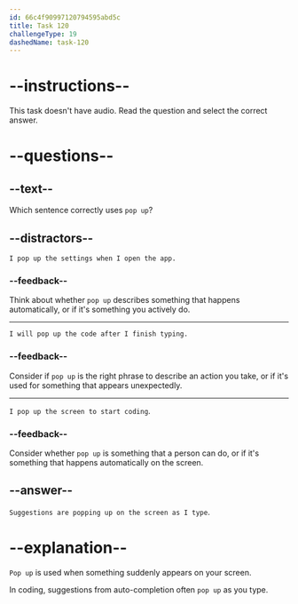 ```yaml
---
id: 66c4f90997120794595abd5c
title: Task 120
challengeType: 19
dashedName: task-120
---
```


# --instructions--

This task doesn't have audio. Read the question and select the correct answer.

# --questions--

## --text--

Which sentence correctly uses `pop up`?

## --distractors--

`I pop up the settings when I open the app.`

### --feedback--

Think about whether `pop up` describes something that happens automatically, or if it's something you actively do.

---

`I will pop up the code after I finish typing.`

### --feedback--

Consider if `pop up` is the right phrase to describe an action you take, or if it's used for something that appears unexpectedly.

---

`I pop up the screen to start coding`.

### --feedback--

Consider whether `pop up` is something that a person can do, or if it's something that happens automatically on the screen.

## --answer--

`Suggestions are popping up on the screen as I type`.

# --explanation--

`Pop up` is used when something suddenly appears on your screen. 

In coding, suggestions from auto-completion often `pop up` as you type.

